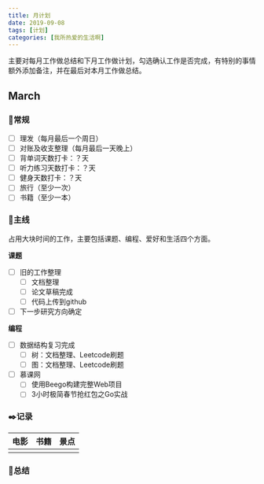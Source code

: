 ```yaml
---
title: 月计划
date: 2019-09-08
tags: [计划]
categories: [我所热爱的生活啊]
---
```


主要对每月工作做总结和下月工作做计划，勾选确认工作是否完成，有特别的事情额外添加备注，并在最后对本月工作做总结。

## March

### :pushpin:常规

- [ ] 理发（每月最后一个周日）
- [ ] 对账及收支整理（每月最后一天晚上）
- [ ] 背单词天数打卡：？天
- [ ] 听力练习天数打卡：？天
- [ ] 健身天数打卡：？天
- [ ] 旅行（至少一次）
- [ ] 书籍（至少一本）

### :dart:主线

占用大块时间的工作，主要包括课题、编程、爱好和生活四个方面。

**课题**

- [ ] 旧的工作整理
  - [ ] 文档整理
  - [ ] 论文草稿完成
  - [ ] 代码上传到github
- [ ] 下一步研究方向确定

**编程**

- [ ] 数据结构复习完成
  - [ ] 树：文档整理、Leetcode刷题
  - [ ] 图：文档整理、Leetcode刷题
- [ ] 慕课网
  - [ ] 使用Beego构建完整Web项目
  - [ ] 3小时极简春节抢红包之Go实战

### :black_nib:记录

| 电影 | 书籍 | 景点 |
| ---- | ---- | ---- |
|      |      |      |



### :mag_right:总结

